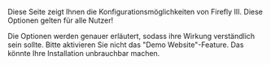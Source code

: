 Diese Seite zeigt Ihnen die Konfigurationsmöglichkeiten von Firefly III. Diese Optionen gelten für alle Nutzer!

Die Optionen werden genauer erläutert, sodass ihre Wirkung verständlich sein sollte. Bitte aktivieren Sie nicht das "Demo Website"-Feature. Das könnte Ihre Installation unbrauchbar machen.
